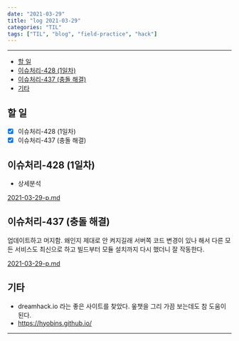 ```yaml
---
date: "2021-03-29"
title: "log 2021-03-29"
categories: "TIL"
tags: ["TIL", "blog", "field-practice", "hack"]
---
```


----------

- [할 일](#할-일)
- [이슈처리-428 (1일차)](#이슈처리-428-1일차)
- [이슈처리-437 (충돌 해결)](#이슈처리-437-충돌-해결)
- [기타](#기타)

## 할 일

- [x] 이슈처리-428 (1일차)
- [x] 이슈처리-437 (충돌 해결)

## 이슈처리-428 (1일차)

- 상세분석

[2021-03-29-p.md](./2021-03-29-p.md)

## 이슈처리-437 (충돌 해결)

업데이트하고 머지함. 왜인지 제대로 안 켜지길래 서버쪽 코드 변경이 있나 해서 다른 모든 서비스도 최신으로 하고 빌드부터 모듈 설치까지 다시 했더니 잘 작동한다.

[2021-03-29-p.md](./2021-03-29-p.md)

## 기타

- dreamhack.io 라는 좋은 사이트를 찾았다. 옾챗을 그리 가끔 보는데도 참 도움이 된다.
- <https://hyobins.github.io/>

----------
